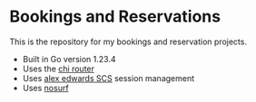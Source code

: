 # Bookings and Reservations

This is the repository for my bookings and reservation projects.

- Built in Go version 1.23.4
- Uses the [chi router](https://github.com/go-chi/chi)
- Uses [alex edwards SCS](https://github.com/alexedwards/scs) session management
- Uses [nosurf](https://github.com/justinas/nosurf)

